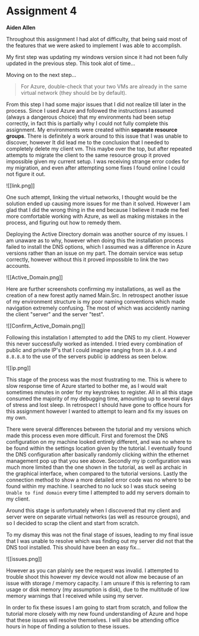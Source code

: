 # Assignment 4
**Aiden Allen**


Throughout this assignment I had alot of difficulty, that being said most of the features that we were asked to implement I was able to accomplish. 

My first step was updating my windows version since it had not been fully updated in the previous step. This took alot of time... 

Moving on to the next step... 
<blockquote>For Azure, double-check that your two VMs are already in the same virtual network (they should be by default).</blockquote>

From this step I had some major issues that I did not realize till later in the process. Since I used Azure and followed the instructions I assumed (always a dangerous choice) that my environments had been setup correctly, in fact this is partially why I could not fully complete this assignment.  My environments were created within <b>separate resource groups</b>. There is definitely a work around to this issue that I was unable to discover, however It did lead me to the conclusion that I needed to completely delete my client vm. This maybe over the top, but after repeated attempts to migrate the client to the same resource group it proved impossible given my current setup. I was receiving strange error codes for my migration, and even after attempting some fixes I found online I could not figure it out. 

![[link.png]]

One such attempt, linking the virtual networks, I thought would be the solution ended up causing more issues for me than it solved. However I am glad that I did the wrong thing in the end because I believe it made me feel more comfortable working with Azure, as well as making mistakes in the process, and figuring out how to remedy them.

Deploying the Active Directory domain was another source of my issues. I am unaware as to why, however when doing this the installation process failed to install the DNS options, which I assumed was a difference in Azure versions rather than an issue on my part. The domain service was setup correctly, however without this it proved impossible to link the two accounts.


![[Active_Domain.png]]

Here are further screenshots confirming my installations, as well as the creation of a new forest aptly named Main.Src. In retrospect another issue of my environment structure is my poor naming conventions which made navigation extremely confusing. The most of which was accidently naming the client "server" and the server "test".

![[Confirm_Active_Domain.png]]

Following this installation I attempted to add the DNS to my client. However this never successfully worked as intended. I tried every combination of public and private IP's that I could imagine ranging from `10.0.0.4` and `8.8.8.8` to the use of the servers public ip address as seen below. 

![[ip.png]]

This stage of the process was the most frustrating to me. This is where to slow response time of Azure started to bother me, as I would wait sometimes minutes in order for my keystrokes to register. All in all this stage consumed the majority of my debugging time, amounting up to several days of stress and lost sleep. In retrospect I should have gone to office hours for this assignment however I wanted to attempt to learn and fix my issues on my own. 

There were several differences between the tutorial and my versions which made this process even more difficult. First and foremost the DNS configuration on my machine looked entirely different, and was no where to be found within the settings location given by the tutorial. I eventually found the DNS configuration after basically randomly clicking within the ethernet management pop up that you see above. Secondly my ip configuration was much more limited than the one shown in the tutorial, as well as archaic in the graphical interface, when compared to the tutorial versions. Lastly the connection method to show a more detailed error code was no where to be found within my machine. I searched to no luck so I was stuck seeing `Unable to find domain` every time I attempted to add my servers domain to my client. 

Around this stage is unfortunately when I discovered that my client and server were on separate virtual networks (as well as resource groups), and so I decided to scrap the client and start from scratch.

To my dismay this was not the final stage of issues, leading to my final issue that I was unable to resolve which was finding out my server did not that the DNS tool installed. This should have been an easy fix...

![[issues.png]]

However as you can plainly see the request was invalid. I attempted to trouble shoot this however my device would not allow me because of an issue with storage / memory capacity. I am unsure if this is referring to ram usage or disk memory (my assumption is disk), due to the multitude of low memory warnings that I received while using my server.

In order to fix these issues I am going to start from scratch, and follow the tutorial more closely with my new found understanding of Azure and hope that these issues will resolve themselves. I will also be attending office hours in hope of finding a solution to these issues. 